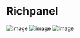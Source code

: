 # Richpanel
![image](https://github.com/Anchal1605/Richpanel/assets/76150525/36bd4edd-5372-4964-8c03-5330a2ada2e9)
![image](https://github.com/Anchal1605/Richpanel/assets/76150525/eb90781d-7f05-4a28-a96b-3fc80f46d10a)
![image](https://github.com/Anchal1605/Richpanel/assets/76150525/b2ba6fb8-efbb-4f9d-a942-096a57e2d298)


